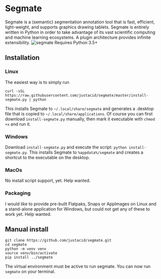 # Segmate

Segmate is a (semantic) segmentation annotation tool that is fast, efficient,
light-weight, and supports graphics drawing tablets. Segmate is entirely written
in Python in order to take advantage of its vast scientific computing and machine
learning ecosystems. A plugin architecture provides infinite extensibility.
![segmate](https://user-images.githubusercontent.com/9140377/63302764-43f26c80-c2de-11e9-8349-120e53539c24.png)
Requires Python 3.5+

## Installation

### Linux
The easiest way is to simply run
```
curl -sSL https://raw.githubusercontent.com/justacid/segmate/master/install-segmate.py | python
```
This installs Segmate to `~/.local/share/segmate` and generates a .desktop file that is copied
to `~/.local/share/applications`. Of course you can first download `install-segmate.py` manually,
then mark it executable with `chmod +x` and run it.

### Windows
Download `install-segmate.py` and execute the script: `python install-segmate.py`.
This installs Segmate to `%appdata%/segmate` and creates a shortcut to the executable on
the desktop.

### MacOs
No install script support, yet. Help wanted.

### Packaging
I would like to provide pre-built Flatpaks, Snaps or AppImages on Linux and a stand-alone
application for Windows, but could not get any of these to work yet. Help wanted.

## Manual install
```
git clone https://github.com/justacid/segmate.git
cd segmate
python -m venv venv
source venv/bin/activate
pip install ../segmate
```

The virtual environment must be active to run segmate.
You can now run `segmate` on your terminal.
